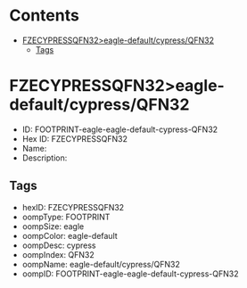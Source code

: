 



Contents
========

* [FZECYPRESSQFN32>eagle-default/cypress/QFN32](#fzecypressqfn32eagle-defaultcypressqfn32)
	* [Tags](#tags)

# FZECYPRESSQFN32>eagle-default/cypress/QFN32

- ID: FOOTPRINT-eagle-eagle-default-cypress-QFN32
- Hex ID: FZECYPRESSQFN32
- Name: 
- Description: 

## Tags

- hexID: FZECYPRESSQFN32
- oompType: FOOTPRINT
- oompSize: eagle
- oompColor: eagle-default
- oompDesc: cypress
- oompIndex: QFN32
- oompName: eagle-default/cypress/QFN32
- oompID: FOOTPRINT-eagle-eagle-default-cypress-QFN32
